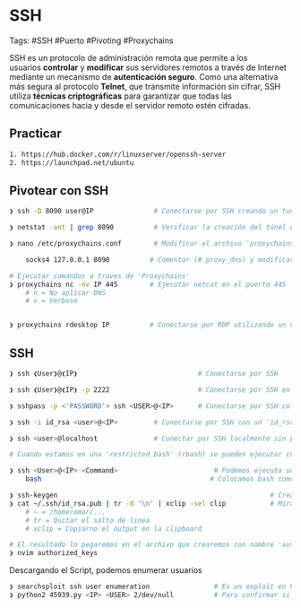 # SSH 

Tags: #SSH #Puerto #Pivoting #Proxychains 

SSH es un protocolo de administración remota que permite a los usuarios **controlar** y **modificar** sus servidores remotos a través de Internet mediante un mecanismo de **autenticación seguro**. Como una alternativa más segura al protocolo **Telnet**, que transmite información sin cifrar, SSH utiliza **técnicas criptográficas** para garantizar que todas las comunicaciones hacia y desde el servidor remoto estén cifradas.

## Practicar 

```bash 
1. https://hub.docker.com/r/linuxserver/openssh-server
2. https://launchpad.net/ubuntu
```

## Pivotear con SSH

```bash 
❯ ssh -D 8090 user@IP               # Conectarse por SSH creando un tunel dinámico en la máquina local. Por lo que cualquier conexión de red al puerto 8980 en tu computadora se redirigirá a través de la sesión SSH al servidor remoto

❯ netstat -ant | grep 8090          # Verificar la creación del túnel de manera local (modo: LISTENING)
```

```bash 
❯ nano /etc/proxychains.conf        # Modificar el archivo 'proxychains' y agregar lo siguiente:

	socks4 127.0.0.1 8090          # Comentar (# proxy_dns) y modificar el proxy en 'ProxyList'
```

```bash 
# Ejecutar comandos a traves de 'Proxychains'
❯ proxychains nc -nv IP 445        # Ejecutar netcat en el puerto 445
	# n = No aplicar DNS
	# v = Verbose 


❯ proxychains rdesktop IP          # Conectarse por RDP utilizando un usuario y passwd validos. Este comando abrirá una ventana 'Windows' para hacer el login con las credenciales 
```

## SSH

```bash
❯ ssh ❮User❯@❮IP❯                              # Conectarse por SSH
```

```bash
❯ ssh ❮User❯@❮IP❯ -p 2222                      # Conectarse por SSH en un puerto especifico
```

```bash
❯ sshpass -p <'PASSWORD'> ssh <USER>@<IP>      # Conectarse por SSH colocando la passwd en texto claro 
```

```bash
❯ ssh -i id_rsa <user>@<IP>         # Conectarse por SSH con un 'id_rsa' y privilegio '600'
```

```bash
❯ ssh <user>@localhost              # Conectar por SSH localmente sin proporcionar passwd con la 'authorized_key' 
```

```bash
# Cuando estamos en una 'restricted bash' (rbash) se pueden ejecutar comandos en el SSH, esto si la 'restricted bash' esta mal configurada

❯ ssh <User>@<IP> <Command>                        # Podemos ejecuta un comando, y no nos cargara la restricted bash, y en este caso podemos hacer que nos de una bash. 
	bash                                          # Colocamos bash como comando, podremos interactuar aunque no nos de una pseudo-consola. Pero podemos hacer un tratamiento de la consola Linux
```

```bash 
❯ ssh-keygen                                                     # Creamos una clave publica y una clave privada en nuestra maquina de atacante 
❯ cat ~/.ssh/id_rsa.pub | tr -d '\n' | xclip -sel clip           # Miramos el contenido de nuestra clave publica    
	# ~ = /home/omar/...
	# tr = Quitar el salto de linea
	# xclip = Copiarno el output en la clipboard

# El resultado lo pegaremos en el archivo que crearemos con nombre 'authorized_keys' en la ruta de la maquina victima que es /root/.ssh
❯ nvim authorized_keys
```

Descargando el Script, podemos enumerar usuarios 
```bash
❯ searchsploit ssh user enumeration                # Es un exploit en Python2 que lo podemos enocntrar con SearchSploit y debe ser <7.7 de version para que funcione
❯ python2 45939.py <IP> <USER> 2/dev/null          # Para confirmar si ese usuario existe en esa IP de la victima
```


